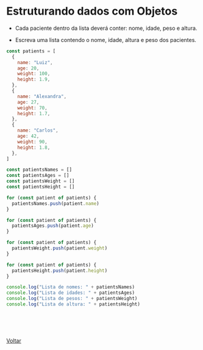 # Estruturando dados com Objetos

- Cada paciente dentro da lista deverá conter: nome, idade, peso e altura.

- Escreva uma lista contendo o nome, idade, altura e peso dos pacientes.

```js
const patients = [
  {
    name: "Luiz",
    age: 20,
    weight: 100,
    height: 1.9,
  },
  {
    name: "Alexandra",
    age: 27,
    weight: 70,
    height: 1.7,
  },
  {
    name: "Carlos",
    age: 42,
    weight: 90,
    height: 1.8,
  },
]

const patientsNames = []
const patientsAges = []
const patientsWeight = []
const patientsHeight = []

for (const patient of patients) {
  patientsNames.push(patient.name)
}

for (const patient of patients) {
  patientsAges.push(patient.age)
}

for (const patient of patients) {
  patientsWeight.push(patient.weight)
}

for (const patient of patients) {
  patientsHeight.push(patient.height)
}

console.log("Lista de nomes: " + patientsNames)
console.log("Lista de idades: " + patientsAges)
console.log("Lista de pesos: " + patientsWeight)
console.log("Lista de altura: " + patientsHeight)
```

<br>
<br>


<br>

<a href="../README.md">Voltar</a>
